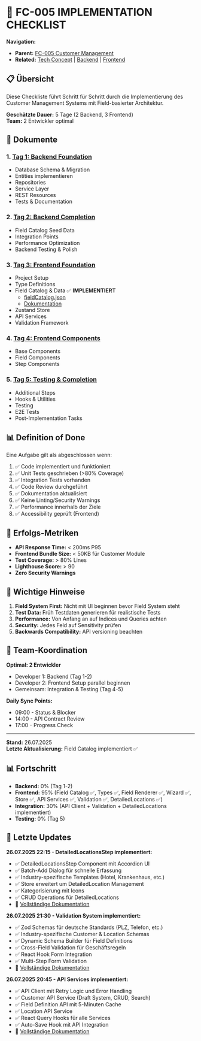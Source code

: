 # 📁 FC-005 IMPLEMENTATION CHECKLIST

**Navigation:**
- **Parent:** [FC-005 Customer Management](/Users/joergstreeck/freshplan-sales-tool/docs/features/FC-005-CUSTOMER-MANAGEMENT/README.md)
- **Related:** [Tech Concept](/Users/joergstreeck/freshplan-sales-tool/docs/features/FC-005-CUSTOMER-MANAGEMENT/01-TECH-CONCEPT/README.md) | [Backend](/Users/joergstreeck/freshplan-sales-tool/docs/features/FC-005-CUSTOMER-MANAGEMENT/02-BACKEND/README.md) | [Frontend](/Users/joergstreeck/freshplan-sales-tool/docs/features/FC-005-CUSTOMER-MANAGEMENT/03-FRONTEND/README.md)

## 📋 Übersicht

Diese Checkliste führt Schritt für Schritt durch die Implementierung des Customer Management Systems mit Field-basierter Architektur.

**Geschätzte Dauer:** 5 Tage (2 Backend, 3 Frontend)  
**Team:** 2 Entwickler optimal  

## 📑 Dokumente

### 1. [Tag 1: Backend Foundation](01-day-1-backend.md)
- Database Schema & Migration
- Entities implementieren
- Repositories
- Service Layer
- REST Resources
- Tests & Documentation

### 2. [Tag 2: Backend Completion](02-day-2-persistence.md)
- Field Catalog Seed Data
- Integration Points
- Performance Optimization
- Backend Testing & Polish

### 3. [Tag 3: Frontend Foundation](03-day-3-frontend.md)
- Project Setup
- Type Definitions
- Field Catalog & Data ✅ **IMPLEMENTIERT**
  - [fieldCatalog.json](/Users/joergstreeck/freshplan-sales-tool/frontend/src/features/customers/data/fieldCatalog.json)
  - [Dokumentation](/Users/joergstreeck/freshplan-sales-tool/frontend/src/features/customers/data/README.md)
- Zustand Store
- API Services
- Validation Framework

### 4. [Tag 4: Frontend Components](04-day-4-integration.md)
- Base Components
- Field Components
- Step Components

### 5. [Tag 5: Testing & Completion](05-day-5-testing.md)
- Additional Steps
- Hooks & Utilities
- Testing
- E2E Tests
- Post-Implementation Tasks

## 📊 Definition of Done

Eine Aufgabe gilt als abgeschlossen wenn:

1. ✅ Code implementiert und funktioniert
2. ✅ Unit Tests geschrieben (>80% Coverage)
3. ✅ Integration Tests vorhanden
4. ✅ Code Review durchgeführt
5. ✅ Dokumentation aktualisiert
6. ✅ Keine Linting/Security Warnings
7. ✅ Performance innerhalb der Ziele
8. ✅ Accessibility geprüft (Frontend)

## 🎯 Erfolgs-Metriken

- **API Response Time:** < 200ms P95
- **Frontend Bundle Size:** < 50KB für Customer Module
- **Test Coverage:** > 80% Lines
- **Lighthouse Score:** > 90
- **Zero Security Warnings**

## 🚨 Wichtige Hinweise

1. **Field System First:** Nicht mit UI beginnen bevor Field System steht
2. **Test Data:** Früh Testdaten generieren für realistische Tests
3. **Performance:** Von Anfang an auf Indices und Queries achten
4. **Security:** Jedes Feld auf Sensitivity prüfen
5. **Backwards Compatibility:** API versioning beachten

## 🤝 Team-Koordination

**Optimal: 2 Entwickler**
- Developer 1: Backend (Tag 1-2)
- Developer 2: Frontend Setup parallel beginnen
- Gemeinsam: Integration & Testing (Tag 4-5)

**Daily Sync Points:**
- 09:00 - Status & Blocker
- 14:00 - API Contract Review
- 17:00 - Progress Check

---

**Stand:** 26.07.2025  
**Letzte Aktualisierung:** Field Catalog implementiert ✅

## 📊 Fortschritt

- **Backend:** 0% (Tag 1-2)
- **Frontend:** 95% (Field Catalog ✅, Types ✅, Field Renderer ✅, Wizard ✅, Store ✅, API Services ✅, Validation ✅, DetailedLocations ✅)
- **Integration:** 30% (API Client + Validation + DetailedLocations implementiert)
- **Testing:** 0% (Tag 5)

## 📝 Letzte Updates

**26.07.2025 22:15 - DetailedLocationsStep implementiert:**
- ✅ DetailedLocationsStep Component mit Accordion UI
- ✅ Batch-Add Dialog für schnelle Erfassung
- ✅ Industry-spezifische Templates (Hotel, Krankenhaus, etc.)
- ✅ Store erweitert um DetailedLocation Management
- ✅ Kategorisierung mit Icons
- ✅ CRUD Operations für DetailedLocations
- 📄 [Vollständige Dokumentation](/Users/joergstreeck/freshplan-sales-tool/frontend/src/features/customers/components/steps/README.md)

**26.07.2025 21:30 - Validation System implementiert:**
- ✅ Zod Schemas für deutsche Standards (PLZ, Telefon, etc.)
- ✅ Industry-spezifische Customer & Location Schemas
- ✅ Dynamic Schema Builder für Field Definitions
- ✅ Cross-Field Validation für Geschäftsregeln
- ✅ React Hook Form Integration
- ✅ Multi-Step Form Validation
- 📄 [Vollständige Dokumentation](/Users/joergstreeck/freshplan-sales-tool/frontend/src/features/customers/validation/README.md)

**26.07.2025 20:45 - API Services implementiert:**
- ✅ API Client mit Retry Logic und Error Handling
- ✅ Customer API Service (Draft System, CRUD, Search)
- ✅ Field Definition API mit 5-Minuten Cache
- ✅ Location API Service
- ✅ React Query Hooks für alle Services
- ✅ Auto-Save Hook mit API Integration
- 📄 [Vollständige Dokumentation](/Users/joergstreeck/freshplan-sales-tool/frontend/src/features/customers/services/README.md)